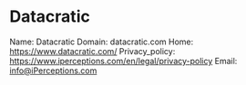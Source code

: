 
# Datacratic

Name: Datacratic
Domain: datacratic.com
Home: https://www.datacratic.com/
Privacy_policy: https://www.iperceptions.com/en/legal/privacy-policy
Email: info@iPerceptions.com
